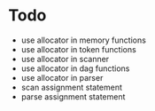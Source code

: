 # Todo
* use allocator in memory functions
* use allocator in token functions
* use allocator in scanner
* use allocator in dag functions
* use allocator in parser
* scan assignment statement
* parse assignment statement